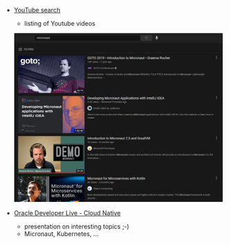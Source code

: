 - [YouTube search](https://www.youtube.com/results?search_query=micronaut)
  - listing of Youtube videos
    
  ![YouTube search](images/youtube_search.png)

- [Oracle Developer Live - Cloud Native](https://developer.oracle.com/developer-live/cloud-native/)
  - presentation on interesting topics ;-)
  - Micronaut, Kubernetes, ...